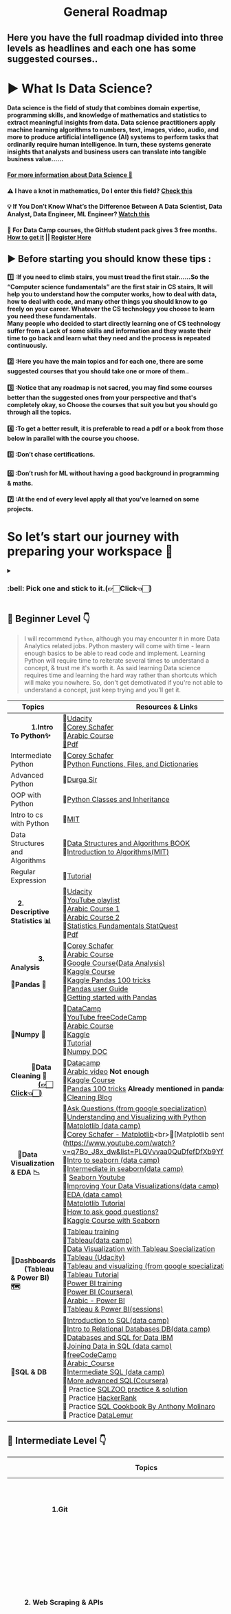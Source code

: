 <h1 align="center">General Roadmap</h1> 

## Here you have the full roadmap divided into three levels as headlines and each one has some suggested courses.. <br>

# ▶ What Is Data Science?

#### Data science is the field of study that combines domain expertise, programming skills, and knowledge of mathematics and statistics to extract meaningful insights from data. Data science practitioners apply machine learning algorithms to numbers, text, images, video, audio, and more to produce artificial intelligence (AI) systems to perform tasks that ordinarily require human intelligence. In turn, these systems generate insights that analysts and business users can translate into tangible business value......

#### [For more information about Data Science :movie_camera:](https://youtu.be/X3paOmcrTjQ) 

#### ⚠️ I have a knot in mathematics, Do I enter this field?    [  Check this](https://docs.google.com/document/d/1ljekCa5z9mkLHLN-itCseFff5SZeYdvVkBNzVVUyHM8/edit?usp=drivesdk)

#### :bulb: If You Don’t Know What’s the Difference Between A Data Scientist, Data Analyst, Data Engineer, ML Engineer? [  Watch this](https://youtu.be/SLszG6sSInY) 


#### 📌 For Data Camp courses, the GitHub student pack gives 3 free months.</i>[  How to get it](https://youtu.be/owO75M1Xv30) || [Register Here](https://education.github.com/pack)

## ▶ Before starting you should know these tips :
#### :one:	:**If you need to climb stairs, you must tread the first stair.**.....So the “Computer science fundamentals” are the first stair in CS stairs, It will help you to understand how the computer works, how to deal with data, how to deal with code, and many other things you should know to go freely on your career. Whatever the CS technology you choose to learn you need these fundamentals.<br>Many people who decided to start directly learning one of CS technology suffer from a Lack of some skills and information and they waste their time to go back and learn what they need and the process is repeated continuously.<br>

#### :two:	  :Here you have the main topics and for each one, there are some suggested courses that you should take one or more of them..<br>

#### :three:	:Notice that any roadmap is not sacred, you may find some courses better than the suggested ones from your perspective and that's completely okay, so Choose the courses that suit you but you should go through all the topics.<br>

#### :four:  :To get a better result, it is preferable to read a pdf or a book from those below in parallel with the course you choose.

#### :five:  :Don’t chase certifications.
#### :six:   :Don’t rush for ML without having a good background in programming & maths.
#### :seven: :At the end of every level apply all that you've learned on some projects.


# So let’s start our journey with preparing your workspace 🚀
<details><summary> <h3>:bell: Pick one and stick to it.(👉🏻Click👈🏻)</h3>
</summary>
<br>
  
[<h2>**Anaconda**</h2>](https://www.anaconda.com/products/distribution)Anaconda is a tool kit that fulfills all your necessities in writing and running code. From Powershell prompt to Jupyter Notebook and PyCharm, even R Studio (if interested to try R).
  * [A guide toinstall anacondaa and run Jupyter Notebook.](https://www.youtube.com/watch?v=syijLJ3oQzU)
  * [A guide to deal with Jupyter Notebook.](https://www.youtube.com/watch?v=0nrjHslIvT4)
  * [Conda Essentials datacampp).](https://learn.datacamp.com/courses/conda-essentials)

![a](https://user-images.githubusercontent.com/92026137/163717819-4689c927-6022-47da-b204-169693bfa397.png)



[<h2>**Google Colab**</h2>](https://colab.research.google.com/notebooks/intro.ipynb)Google Colab is like a Jupyter Notebook but in the cloud. You don’t need to install anything locally. All the important libraries are already installed. For example NumPy, Pandas, matplotlib, and Sci-kit Learn <br />

[<h2>**PyCharm**</h2>](https://www.jetbrains.com/pycharm/)PyCharm is another excellent IDE that enables you to integrate with libraries such as NumPy and Matplotlib, allowing you to work with array viewers and interactive plots. 
 * [JetBrains student license](https://www.youtube.com/watch?v=QPESX-VBnEU) can let you freely install the paid professional version of Pycharm for educational purposes only.
 * [A Guide to install and use Pycharm](https://www.youtube.com/watch?v=NJXwP7o5TTM)
 * [Running Jupyter Notebook from Pycharm](https://www.youtube.com/watch?v=yr1M1H-GLR0)<br />
  
[<h2>**VScode**</h2>](https://code.visualstudio.com/download)Visual Studio Code is a lightweight but powerful source code editor which runs on your desktop. It has a rich ecosystem of extensions for other languages and runtimes (such as C++, C#, Java, Python, PHP, Go, and NET). You can also run Jupyter Notebook from it.
 * [A guide to install and use VScode](https://www.youtube.com/watch?v=kE_FzZk3jGo)
 * [Running Jupyter Notebook from VScode](https://www.youtube.com/watch?v=h1sAzPojKMg) 


<br/> </details>


## 🔰 Beginner Level 👇

> I will recommend `Python`, although you may encounter `R` in more Data Analytics related jobs. Python mastery will come with time - learn enough basics to be able
>  to read code and implement.
Learning Python will require time to reiterate several times to understand a concept, & trust me it's worth it. As said learning Data science requires time and learning the hard way rather than shortcuts which will make you nowhere. So, don't get demotivated if you're not able to understand a concept, just keep trying and you'll get it. <br>


| Topics                              | Resources & Links                                                                                                             |
| ----------------------------------- | ------------------------------------------------------------------------------------------------------------------------------|
| &emsp;&emsp;&emsp;**1.Intro To Python✨**                      | 🎥[Udacity](https://www.udacity.com/course/introduction-to-python--ud1110)<br> 🎥[Corey Schafer](https://www.youtube.com/watch?v=YYXdXT2l-Gg&list=PL-osiE80TeTt2d9bfVyTiXJA-UTHn6WwU) <br> 🎥[Arabic Course](https://youtube.com/playlist?list=PLuXY3ddo_8nzrO74UeZQVZOb5-wIS6krJ) <br>[📑Pdf ](https://drive.google.com/file/d/1xhO5X5iGJeottX2dc2gNejQll0sTBgHz/view?usp=drivesdk)               |
| Intermediate Python                 | 🎥[Corey Schafer](https://www.youtube.com/watch?v=ZDa-Z5JzLYM&list=PL-osiE80TeTsqhIuOqKhwlXsIBIdSeYtc) <br>  🎥[Python Functions, Files, and Dictionaries](https://www.coursera.org/learn/python-functions-files-dictionaries)                    |
| Advanced Python                     | 🎥[Durga Sir](https://www.youtube.com/watch?v=es457q7n3P8&list=PLd3UqWTnYXOkzPunQOObl4m_7i6aOIoQD)                           |
| OOP with Python                     | 🎥[Python Classes and Inheritance](https://www.coursera.org/learn/python-classes-inheritance)                           |
| Intro to cs with Python | 🎥[MIT](https://bit.ly/3hV3rqj)                    |
| Data Structures and Algorithms      | 📑[Data Structures and Algorithms BOOK](http://xpzhang.me/teach/DS19_Fall/book.pdf)<br> 🎥[Introduction to Algorithms(MIT)](https://ocw.mit.edu/courses/6-006-introduction-to-algorithms-spring-2020/)  |
| Regular Expression                     | 📑[Tutorial](https://www.datacamp.com/community/tutorials/python-regular-expression-tutorial)                     |
| &emsp;**2. Descriptive Statistics 📊**                          | 🎥[Udacity](https://www.udacity.com/course/intro-to-descriptive-statistics--ud827) <br> 🎥[YouTube playlist](https://www.youtube.com/playlist?list=PLTNMv857s9WVStKLco6ZBOsfSGXzJ1L0f) <br> 🎥[Arabic Course 1](https://youtu.be/NyCqaxLW3p8) <br> 🎥[Arabic Course 2](https://www.youtube.com/playlist?list=PLu1nnZ4q7vDHfhYtBLjxrAhh5IYX0v4KO) <br> 🎥[Statistics Fundamentals StatQuest](https://www.youtube.com/playlist?list=PLblh5JKOoLUK0FLuzwntyYI10UQFUhsY9) <br> 📑[Pdf](https://drive.google.com/file/d/1C4RMwG5HphNAHgYjzif7N_7Eb_w_IDAn/view?usp=sharing) |
| &emsp;&emsp;&emsp;&emsp;**3. Analysis**<br>&emsp;&emsp;&emsp;&emsp;**🔹Pandas 🐼**|🎥[Corey Schafer](https://www.youtube.com/watch?v=ZyhVh-qRZPA&list=PL-osiE80TeTsWmV9i9c58mdDCSskIFdDS) <br> 🎥[Arabic Course](https://www.youtube.com/watch?v=3ISW655DemU&list=PLvLvlVqNQGHCb2_ygmr1DQOMOv0yXp84F) <br> 🎥[Google Course(Data Analysis)](https://bit.ly/3pR0480) <br> 📑[Kaggle Course](https://www.kaggle.com/learn/pandas)<br>📑[Kaggle Pandas 100 tricks](https://www.kaggle.com/code/shivan118/pandas-100-tricks) <br> 📑[Pandas user Guide](https://pandas.pydata.org/docs/user_guide/index.html#user-guide) <br> 📑[Getting started with Pandas](https://pandas.pydata.org/docs/getting_started/intro_tutorials/index.html) | 
| &emsp;&emsp;&emsp;&emsp;**🔹Numpy 🔢**  | 🎥[DataCamp](https://app.datacamp.com/learn/courses/introduction-to-numpy)<br>🎥[YouTube freeCodeCamp](https://www.youtube.com/watch?v=QUT1VHiLmmI) <br> 🎥[Arabic Course](https://www.youtube.com/watch?v=5-5CrLmf2vk&list=PLIA_seGogbkGDYq-dnVCsELEIq_7HK7Ca) <br> 📑[Kaggle](https://www.kaggle.com/legendadnan/numpy-tutorial-for-beginners-data-science)<br>📑[Tutorial](http://cs231n.github.io/python-numpy-tutorial/) <br> 📑[Numpy DOC](https://numpy.org/learn/) |
| &emsp;&emsp;&emsp;**🔹Data Cleaning 🧹 <br>&emsp;&emsp;&emsp;&emsp;[(👉🏻Click👈🏻)](https://towardsdatascience.com/the-ultimate-guide-to-data-cleaning-3969843991d4)**|  🎥[Datacamp](https://www.datacamp.com/courses/cleaning-data-in-python) <br> 🎥[Arabic video](https://www.youtube.com/watch?v=Mrd56i_U6cM) **Not enough** <br>📑[Kaggle Course](https://www.kaggle.com/learn/data-cleaning) <br> 📑[Pandas 100 tricks](https://www.kaggle.com/code/shivan118/pandas-100-tricks) **Already mentioned in pandas** <br> 📑[Cleaning Blog](https://bit.ly/3vXqybR) |
|&emsp;**🔹Data Visualization & EDA 📉**| 🎥[Ask Questions (from google specialization)](https://www.coursera.org/learn/ask-questions-make-decisions?specialization=google-data-analytics) <br> 🎥[Understanding and Visualizing with Python](https://www.coursera.org/learn/understanding-visualization-data)<br> 🎥[Matplotlib (data camp)](https://app.datacamp.com/learn/courses/introduction-to-data-visualization-with-matplotlib) <br> 🎥[Corey Schafer - Matplotlib](https://www.youtube.com/watch?v=UO98lJQ3QGI&list=PL-osiE80TeTvipOqomVEeZ1HRrcEvtZB_)<br>🎥[Matplotlib sentdex](https://www.youtube.com/watch?v=q7Bo_J8x_dw&list=PLQVvvaa0QuDfefDfXb9Yf0la1fPDKluPF)<br> 🎥[Intro to seaborn (data camp)](https://bit.ly/3KprvxE) <br>🎥[Intermediate in seaborn(data camp)](https://app.datacamp.com/learn/courses/intermediate-data-visualization-with-seaborn ) <br> 🎥 [Seaborn Youtube](https://www.youtube.com/watch?v=vaf4ir8eT38&list=PLtPIclEQf-3cG31dxSMZ8KTcDG7zYng1j&index=3)<br>🎥[Improving Your Data Visualizations(data camp)](https://app.datacamp.com/learn/courses/improving-your-data-visualizations-in-python)<br>🎥[EDA (data camp)](https://bit.ly/3KChY6z ) <br>📑[Matplotlib Tutorial](https://matplotlib.org/stable/tutorials/index.html) <br>📑[How to ask good questions?](https://towardsdatascience.com/how-to-ask-good-questions-be41b517c1b)<br>📑[Kaggle Course with Seaborn](https://www.kaggle.com/learn/data-visualization)<br>|
| &emsp;&emsp;&emsp;**🔹Dashboards**<br>&emsp;&emsp;**(Tableau & Power BI)🗺️**|🎥[Tableau training](https://www.tableau.com/learn/training/20201)<br>🎥[Tableau(data camp)](https://learn.datacamp.com/courses/introduction-to-tableau)<br>🎥[Data Visualization with Tableau Specialization](https://www.coursera.org/specializations/data-visualization)<br>🎥[Tableau (Udacity)](https://www.udacity.com/course/data-visualization-in-tableau--ud1006 )<br>🎥[Tableau and visualizing (from google specialization)](https://www.coursera.org/learn/visualize-data?specialization=google-data-analytics)<br>📑[Tableau Tutorial](https://www.datacamp.com/community/tutorials/data-visualisation-tableau)<br>🎥[Power BI training](https://powerbi.microsoft.com/en-us/learning/)<br>🎥[Power BI (Coursera)](https://www.coursera.org/projects/power-bi-desktop)<br>🎥[Arabic - Power BI](https://www.youtube.com/watch?v=ykvAWKML9Gk&list=PLof3yw6ZFPFhV75Ptf-5Q88bgUtLOBvOw)<br>🎥[Tableau & Power BI(sessions)](https://drive.google.com/drive/folders/1gwxJtxsshN0pQHXzLhkl4Syw42Go11-n)<br>|
| &emsp;&emsp;&emsp;&emsp;**🔹SQL & DB**|🎥[Introduction to SQL(data camp)](https://app.datacamp.com/learn/courses/introduction-to-sql) <br> 🎥[Intro to Relational Databases DB(data camp)](https://app.datacamp.com/learn/courses/introduction-to-relational-databases-in-sql) <br> 🎥[Databases and SQL for Data IBM](https://www.coursera.org/learn/sql-data-science)<br>🎥[Joining Data in SQL (data camp)](https://www.datacamp.com/courses/joining-data-in-postgresql)<br>🎥[freeCodeCamp](https://youtu.be/HXV3zeQKqGY)<br>🎥[Arabic_Course](https://youtu.be/B7evUQGmN6M)<br>🎥[Intermediate SQL (data camp)](https://bit.ly/3J09xBx)<br>🎥[More advanced SQL(Coursera)](https://www.coursera.org/lecture/data-driven-astronomy/more-advanced-sql-GDmo5)<br>📝 Practice [SQLZOO practice & solution](https://github.com/codyloyd/sqlzoo-solutions/blob/master/SQLZOO_solutions.md#join)<br>📝 Practice [HackerRank](https://www.hackerrank.com/domains/sql)<br>📝 Practice [SQL Cookbook By Anthony Molinaro](https://learning.oreilly.com/library/view/sql-cookbook/0596009763/)<br>📝 Practice [DataLemur](https://datalemur.com/)<br>|

## 🔰 Intermediate Level 👇

| Topics                              | Resources & Links                                                                                                             |
| ----------------------------------- | ------------------------------------------------------------------------------------------------------------------------------|
| &emsp;&emsp;&emsp;&emsp;&emsp;&emsp;**1.Git**|🎥[Udacity course](https://classroom.udacity.com/courses/ud123)<br>📑[Git Tutorial for Absolute Beginners from Zero to Hero](https://youtube.com/playlist?list=PLJGDHERh23x_4MDp0m4Arswm5VErr3tbl)<br>🎥[Git (session)](https://drive.google.com/drive/folders/14qy8O3XsKmaSGUfd5jGyFFoAcqcSCxoZ?usp=sharing) <br>🎥[Arabic Youtube](https://www.youtube.com/watch?v=Q6G-J54vgKc)<br>|
|&emsp;&emsp;**2. Web Scraping & APIs**|🎥[Intro to web scraping (data camp)](https://bit.ly/3CuNyjE)<br>🎥[Intermediate Importing Data (data camp)](https://bit.ly/37kqrgi)<br>📑[Web Scraping with Python Using Beautiful Soup](https://www.dataquest.io/blog/web-scraping-tutorial-python/)<br>📑[Getting Started with APIs](https://www.dataquest.io/blog/python-api-tutorial/)<br>📑[Medium](https://medium.com/m/global-identity?redirectUrl=https%3A%2F%2Ftowardsdatascience.com%2Fhow-to-pull-data-from-an-api-using-python-requests-edcc8d6441b1)<br>📑[Rapidapi](https://rapidapi.com/blog/how-to-use-an-api-with-python/)<br>|
|&emsp;&emsp;&emsp;&emsp;&emsp;**3.Time-Series**|📑[Tutorial(Prophet)](https://facebook.github.io/prophet/docs/quick_start.html)<br>🎥[Time Series with Python(data camp)](https://learn.datacamp.com/skill-tracks/time-series-with-python)<br>🎥[Arabic Course(Hesham Asem)1](https://www.youtube.com/watch?v=TvhaHPq6xLU&list=TLPQMjYwNzIwMjEPGXX6392WJA&index=1)<br>|
| &emsp;**4. Math for Machine Learning**|🎥[Mathematics for Machine Learning Specialization](https://www.coursera.org/specializations/mathematics-machine-learning)<br>🎥[Mathematics for Machine Learning](https://www.youtube.com/watch?v=vLJcduC4lBM&list=PLcQCwsZDEzFmlSc6levE3UV9rZ8yY-D_7)<br>🎥[Probability (Khanacademy)](https://bit.ly/379gylk) <br> 🎥[Probability MIT playlist]( https://bit.ly/3MFxaBC) <br> 🎥[Linear algebra for ML Coursera specialization]( https://bit.ly/3pToX32) <br>🎥[ Multivariate Calculus ](https://www.coursera.org/learn/multivariate-calculus-machine-learning?fbclid=IwAR243aoz0jxs4iUn539pnjSQliXtr7Y5QAsvgeRTietZT_tkyoRU3b6Sq1o)<br> |
| &emsp;&emsp;&emsp;**5. Machine Learning**|🎥[Machine learning andrew](https://bit.ly/3u5zfhV) <br>🎥[Machine learning Udacity]( https://bit.ly/3J2j7Uu) <br>🎥[Machine learning IBM](https://www.coursera.org/learn/machine-learning-with-python?specialization=ai-engineer&fbclid=IwAR35JlCKXk3OdCYVRFnK_pRXmiko5CHO7lKk5rLld8M3A9McbtIVPDn6AFs)<br>📕Hands on ML book([1st](https://drive.google.com/file/d/1uro1p6SlYolSkF0fbFKau0pOQ9ENZqny/view?usp=sharing) & [2nd](https://drive.google.com/file/d/1rS95FTNfiVG4WjGnPjd73GqrmEKey4N1/view?usp=sharing) & [3rd](https://drive.google.com/file/d/11VeqPJw8s9SC9Ru7IVeQhiTyV_9TliOE/view?usp=sharing)) Editions + [Notebooks](https://github.com/ageron/handson-ml?fbclid=IwAR3s31KlwkLKyrEwuEd4UMOcvHN1Q9Z2LLGzPg5vP4UKSwjriHxU0uO405c)<br>|
|&emsp;&emsp;**6. Feature Engineering**|📑[Tutorial](https://www.kaggle.com/learn/feature-engineering)<br>📑[Tutorial](https://www.kaggle.com/learn/feature-engineering)<br>📕[Feature
Engineering for Machine Learning](https://drive.google.com/file/d/1BkJYO0tqMYptTWUDQ7X0vd2aygohHRm8/view?usp=sharing)<br>|

## 🔰 Advanced Level 👇

| Topics                              | Resources & Links                                                                                                             |
| ----------------------------------- | ------------------------------------------------------------------------------------------------------------------------------|
|&emsp;&emsp;&emsp; **1. Deep Learning**|🎥[Deep learning specialization Andrew](https://bit.ly/3I1c396) <br> 🎥[Deep learning book](https://bit.ly/3I3lt49)<br>|
|&emsp;&emsp;&emsp;**2. Computer Vision**|🎥[Stanford playlist](https://www.youtube.com/playlist?list=PLf7L7Kg8_FNxHATtLwDceyh72QQL9pvpQ)<br>🎥[Stanford](https://stanford.io/3HZaJDJ) <br>|
|&emsp;&emsp;&emsp;&emsp;&emsp;&emsp;**3. NLP**|🎥[NLP Stanford](https://stanford.io/3pUcw76) <br>🎥[CS224n: Natural Language Processing with Deep Learning](https://web.stanford.edu/class/cs224n/) <br>🎥[NLP Coursera specialization](https://bit.ly/3vXkU9M) <br>|
|&emsp;&emsp;&emsp;&emsp;&emsp;**4. Spark**|🎥[Spark (Udacity)](https://bit.ly/3sYKFUZ ) <br>|
|&emsp;&emsp;&emsp;**5. Data Warehouse**|🎥[Data Warehouse Concepts (Coursera)](https://www.coursera.org/learn/dwdesign) <br>|
|&emsp;&emsp;**7. Inferential Statistics**|🎥[Specialization, 2nd & 3rd courses](https://www.coursera.org/specializations/statistics-with-python)<br>🎥[Coursera](https://www.coursera.org/learn/statistical-inferences)<br>🎥[Udacity](https://bit.ly/37a34FY)<br>|
|&emsp;&emsp;**8. Model Deployment**|📑[Flask tutorial](https://towardsdatascience.com/deploying-a-deep-learning-model-using-flask-3ec166ef59fb)<br>🎥[TensorFlow: Data and Deployment Specialization](https://www.coursera.org/specializations/tensorflow-data-and-deployment)<br>🎥[Deploy Models with TensorFlow Serving and Flask](https://www.coursera.org/projects/deploy-models-tensorflow-serving-flask)<br>🎥[How to Deploy a Machine Learning Model to Google Cloud - Daniel Bourke](https://www.youtube.com/watch?v=fw6NMQrYc6w)<br>**if you`re interested in more deployment methods, search for (_FastAPI - Heroku - chitra_)<br>**|
|**9. Probabilistic Graphical Models**|🎥[Specialization](https://www.coursera.org/specializations/probabilistic-graphical-models)<br>|




